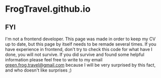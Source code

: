 # FrogTravel.github.io
## FYI
I'm not a frontend developer. This page was made in order to keep my CV up to date, 
but this page by itself needs to be remade several times. If you have experience in frontend,
don't try to check this code for what have I done, you will not survive. If you did survive and found some 
helpful information please feel free to write to my email green.frog.travel@gmail.com because I will be very surprised by this fact, and who doesn't like surprises ;)
 

